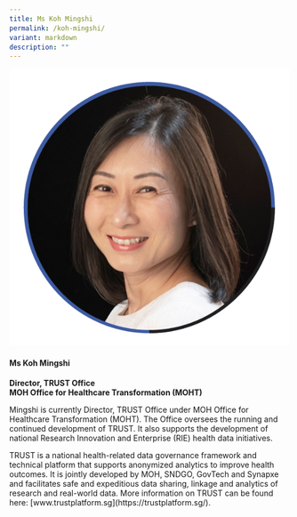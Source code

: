 ```yaml
---
title: Ms Koh Mingshi
permalink: /koh-mingshi/
variant: markdown
description: ""
---
```

<div class="row">
<div class="col is-3">
<img src="/images/Speakers_KohMingshi.png">
</div>
<div class="col is-9 speaker-details">
	<h4><b>Ms Koh Mingshi</b></h4>
<b>Director, TRUST Office<br>
MOH Office for Healthcare Transformation (MOHT)</b>
	
<p>Mingshi is currently Director, TRUST Office under MOH Office for Healthcare Transformation (MOHT). The Office oversees the running and continued development of TRUST. It also supports the development of national Research Innovation and Enterprise (RIE) health data initiatives.</p>

<p>TRUST is a national health-related data governance framework and technical platform that supports anonymized analytics to improve health outcomes. It is jointly developed by MOH, SNDGO, GovTech and Synapxe and facilitates safe and expeditious data sharing, linkage and analytics of research and real-world data. More information on TRUST can be found here: [www.trustplatform.sg](https://trustplatform.sg/).
</p>
</div>
</div>